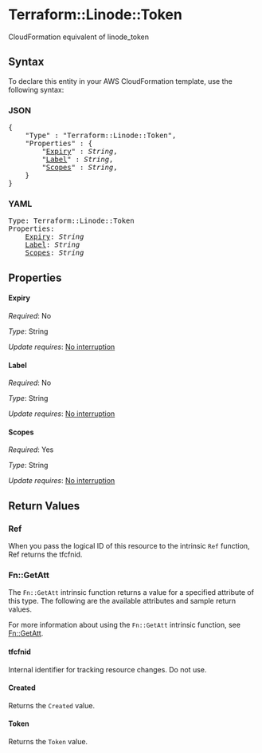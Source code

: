 # Terraform::Linode::Token

CloudFormation equivalent of linode_token

## Syntax

To declare this entity in your AWS CloudFormation template, use the following syntax:

### JSON

<pre>
{
    "Type" : "Terraform::Linode::Token",
    "Properties" : {
        "<a href="#expiry" title="Expiry">Expiry</a>" : <i>String</i>,
        "<a href="#label" title="Label">Label</a>" : <i>String</i>,
        "<a href="#scopes" title="Scopes">Scopes</a>" : <i>String</i>,
    }
}
</pre>

### YAML

<pre>
Type: Terraform::Linode::Token
Properties:
    <a href="#expiry" title="Expiry">Expiry</a>: <i>String</i>
    <a href="#label" title="Label">Label</a>: <i>String</i>
    <a href="#scopes" title="Scopes">Scopes</a>: <i>String</i>
</pre>

## Properties

#### Expiry

_Required_: No

_Type_: String

_Update requires_: [No interruption](https://docs.aws.amazon.com/AWSCloudFormation/latest/UserGuide/using-cfn-updating-stacks-update-behaviors.html#update-no-interrupt)

#### Label

_Required_: No

_Type_: String

_Update requires_: [No interruption](https://docs.aws.amazon.com/AWSCloudFormation/latest/UserGuide/using-cfn-updating-stacks-update-behaviors.html#update-no-interrupt)

#### Scopes

_Required_: Yes

_Type_: String

_Update requires_: [No interruption](https://docs.aws.amazon.com/AWSCloudFormation/latest/UserGuide/using-cfn-updating-stacks-update-behaviors.html#update-no-interrupt)

## Return Values

### Ref

When you pass the logical ID of this resource to the intrinsic `Ref` function, Ref returns the tfcfnid.

### Fn::GetAtt

The `Fn::GetAtt` intrinsic function returns a value for a specified attribute of this type. The following are the available attributes and sample return values.

For more information about using the `Fn::GetAtt` intrinsic function, see [Fn::GetAtt](https://docs.aws.amazon.com/AWSCloudFormation/latest/UserGuide/intrinsic-function-reference-getatt.html).

#### tfcfnid

Internal identifier for tracking resource changes. Do not use.

#### Created

Returns the <code>Created</code> value.

#### Token

Returns the <code>Token</code> value.

